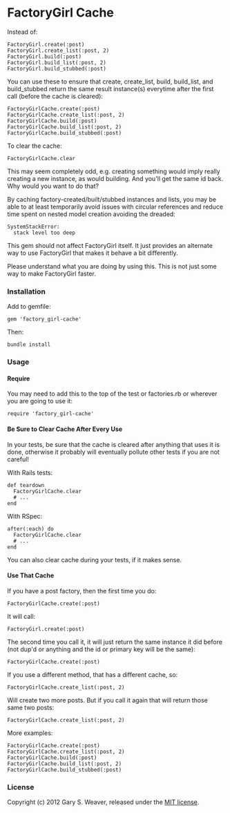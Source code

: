 FactoryGirl Cache
=====

Instead of:

    FactoryGirl.create(:post)
    FactoryGirl.create_list(:post, 2)
    FactoryGirl.build(:post)
    FactoryGirl.build_list(:post, 2)
    FactoryGirl.build_stubbed(:post)

You can use these to ensure that create, create_list, build, build_list, and build_stubbed return the same result instance(s) everytime after the first call (before the cache is cleared):

    FactoryGirlCache.create(:post)
    FactoryGirlCache.create_list(:post, 2)
    FactoryGirlCache.build(:post)
    FactoryGirlCache.build_list(:post, 2)
    FactoryGirlCache.build_stubbed(:post)

To clear the cache:

    FactoryGirlCache.clear

This may seem completely odd, e.g. creating something would imply really creating a new instance, as would building. And you'll get the same id back. Why would you want to do that?

By caching factory-created/built/stubbed instances and lists, you may be able to at least temporarily avoid issues with circular references and reduce time spent on nested model creation avoiding the dreaded:

    SystemStackError:
      stack level too deep

This gem should not affect FactoryGirl itself. It just provides an alternate way to use FactoryGirl that makes it behave a bit differently.

Please understand what you are doing by using this. This is not just some way to make FactoryGirl faster.

### Installation

Add to gemfile:

    gem 'factory_girl-cache'

Then:

    bundle install

### Usage

#### Require

You may need to add this to the top of the test or factories.rb or wherever you are going to use it:

    require 'factory_girl-cache'

#### Be Sure to Clear Cache After Every Use

In your tests, be sure that the cache is cleared after anything that uses it is done, otherwise it probably will eventually pollute other tests if you are not careful!

With Rails tests:

    def teardown
      FactoryGirlCache.clear
      # ...
    end

With RSpec:

    after(:each) do
      FactoryGirlCache.clear
      # ...
    end

You can also clear cache during your tests, if it makes sense.

#### Use That Cache

If you have a post factory, then the first time you do:

    FactoryGirlCache.create(:post)

It will call:

    FactoryGirl.create(:post)

The second time you call it, it will just return the same instance it did before (not dup'd or anything and the id or primary key will be the same):

    FactoryGirlCache.create(:post)

If you use a different method, that has a different cache, so:

    FactoryGirlCache.create_list(:post, 2)

Will create two more posts. But if you call it again that will return those same two posts:

    FactoryGirlCache.create_list(:post, 2)

More examples:

    FactoryGirlCache.create(:post)
    FactoryGirlCache.create_list(:post, 2)
    FactoryGirlCache.build(:post)
    FactoryGirlCache.build_list(:post, 2)
    FactoryGirlCache.build_stubbed(:post)

### License

Copyright (c) 2012 Gary S. Weaver, released under the [MIT license][lic].

[factory_girl]: https://github.com/thoughtbot/factory_girl
[lic]: http://github.com/garysweaver/factory_girl-cache/blob/master/LICENSE
